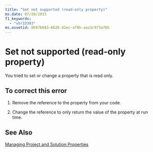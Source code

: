 ```yaml
---
title: "Set not supported (read-only property)"
ms.date: 07/20/2015
f1_keywords: 
  - "vbrID383"
ms.assetid: 0b97b683-6626-42ec-af0b-aaa3c973a76b
---
```

# Set not supported (read-only property)
You tried to set or change a property that is read only.  
  
## To correct this error  
  
1.  Remove the reference to the property from your code.  
  
2.  Change the reference to only return the value of the property at run time.  
  
## See Also  
 [Managing Project and Solution Properties](/visualstudio/ide/managing-project-and-solution-properties)

